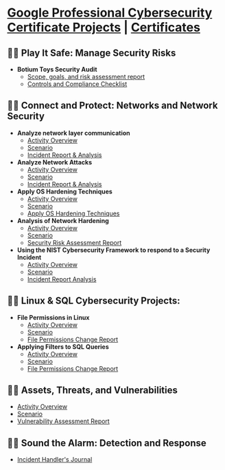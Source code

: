 <h1><br/><a href="https://github.com/alejandro-garf/GoogleCybersecurityPortfolio/blob/main/README.md">Google Professional Cybersecurity Certificate Projects</a> | <a href="https://github.com/alejandro-garf/Certificates/blob/main/README.md">Certificates</a>

<h2>👨‍💻 Play It Safe: Manage Security Risks</h2>

- <b>Botium Toys Security Audit</b>
  - [Scope, goals, and risk assessment report](https://github.com/alejandro-garf/GoogleCybersecurityPortfolio/blob/main/Play%20It%20Safe%3A%20Manage%20Security%20Risks/Botium%20Toys_%20Scope%2C%20goals%2C%20and%20risk%20assessment%20report.pdf)
  - [Controls and Compliance Checklist](https://github.com/alejandro-garf/GoogleCybersecurityPortfolio/blob/main/Play%20It%20Safe%3A%20Manage%20Security%20Risks/BotiumToysControlsandcompliance%20checklist.pdf)

<h2>👨‍💻 Connect and Protect: Networks and Network Security</h2>

- <b>Analyze network layer communication</b>
  - [Activity Overview](https://github.com/alejandro-garf/GoogleCybersecurityPortfolio/blob/main/Connect%20and%20Protect%3A%20Networks%20and%20Network%20Security/ActivityOverview2.png)
  - [Scenario](https://github.com/alejandro-garf/GoogleCybersecurityPortfolio/blob/main/Connect%20and%20Protect%3A%20Networks%20and%20Network%20Security/Scenario2.png)
  - [Incident Report & Analysis](https://github.com/alejandro-garf/GoogleCybersecurityPortfolio/blob/main/Connect%20and%20Protect%3A%20Networks%20and%20Network%20Security/Cybersecurity%20incident%20report%20network%20traffic%20analysis.pdf)
- <b>Analyze Network Attacks</b>
  - [Activity Overview](https://github.com/alejandro-garf/GoogleCybersecurityPortfolio/blob/main/Connect%20and%20Protect%3A%20Networks%20and%20Network%20Security/ActivityOverview2.png)
  - [Scenario](https://github.com/alejandro-garf/GoogleCybersecurityPortfolio/blob/main/Connect%20and%20Protect%3A%20Networks%20and%20Network%20Security/Scenario2.png)
  - [Incident Report & Analysis](https://github.com/alejandro-garf/GoogleCybersecurityPortfolio/blob/main/Connect%20and%20Protect%3A%20Networks%20and%20Network%20Security/Cybersecurity%20incident%20report%20.pdf)
- <b>Apply OS Hardening Techniques</b>
  - [Activity Overview](https://github.com/alejandro-garf/GoogleCybersecurityPortfolio/blob/main/Connect%20and%20Protect%3A%20Networks%20and%20Network%20Security/ActivityOverview3.png)
  - [Scenario](https://github.com/alejandro-garf/GoogleCybersecurityPortfolio/blob/main/Connect%20and%20Protect%3A%20Networks%20and%20Network%20Security/Scenario3.png)
  - [Apply OS Hardening Techniques](https://github.com/alejandro-garf/GoogleCybersecurityPortfolio/blob/main/Connect%20and%20Protect%3A%20Networks%20and%20Network%20Security/Security%20incident%20report_%20OS%20Hardening%20Techniques.pdf)
- <b>Analysis of Network Hardening</b>
  - [Activity Overview](https://github.com/alejandro-garf/GoogleCybersecurityPortfolio/blob/main/Connect%20and%20Protect%3A%20Networks%20and%20Network%20Security/NHOverview.png)
  - [Scenario](https://github.com/alejandro-garf/GoogleCybersecurityPortfolio/blob/main/Connect%20and%20Protect%3A%20Networks%20and%20Network%20Security/NHScenario.png)
  - [Security Risk Assessment Report](https://github.com/alejandro-garf/GoogleCybersecurityPortfolio/blob/main/Connect%20and%20Protect%3A%20Networks%20and%20Network%20Security/NetworkHardening.pdf)
- <b>Using the NIST Cybersecurity Framework to respond to a Security Incident</b>
  - [Activity Overview](https://github.com/alejandro-garf/GoogleCybersecurityPortfolio/blob/main/Connect%20and%20Protect%3A%20Networks%20and%20Network%20Security/NISTOverview.png)
  - [Scenario](https://github.com/alejandro-garf/GoogleCybersecurityPortfolio/blob/main/Connect%20and%20Protect%3A%20Networks%20and%20Network%20Security/NISTSceneario.png)
  - [Incident Report Analysis](https://github.com/alejandro-garf/GoogleCybersecurityPortfolio/blob/main/Connect%20and%20Protect%3A%20Networks%20and%20Network%20Security/NIST.pdf)
    
<h2>👨‍💻 Linux & SQL Cybersecurity Projects:</h2>

- <b>File Permissions in Linux</b>
  - [Activity Overview](https://github.com/alejandro-garf/GoogleCybersecurityPortfolio/blob/main/Tools%20of%20The%20Trade%3A%20Linux%20%26%20SQL/ActivityOverview1.png)
  - [Scenario](https://github.com/alejandro-garf/GoogleCybersecurityPortfolio/blob/main/Tools%20of%20The%20Trade%3A%20Linux%20%26%20SQL/Scenario1.png)
  - [File Permissions Change Report](https://github.com/alejandro-garf/GoogleCybersecurityPortfolio/blob/main/Tools%20of%20The%20Trade%3A%20Linux%20%26%20SQL/File%20permissions%20in%20Linux.pdf)
- <b>Applying Filters to SQL Queries</b>
  - [Activity Overview](https://github.com/alejandro-garf/GoogleCybersecurityPortfolio/blob/main/Tools%20of%20The%20Trade%3A%20Linux%20%26%20SQL/Activity%20Overview2.png)
  - [Scenario](https://github.com/alejandro-garf/GoogleCybersecurityPortfolio/blob/main/Tools%20of%20The%20Trade%3A%20Linux%20%26%20SQL/Scenario2.png)
  - [File Permissions Change Report](https://github.com/alejandro-garf/GoogleCybersecurityPortfolio/blob/main/Tools%20of%20The%20Trade%3A%20Linux%20%26%20SQL/Apply%20filters%20to%20SQL%20queries%20.pdf)
 
<h2>👨‍💻 Assets, Threats, and Vulnerabilities</h2>

  - [Activity Overview](https://github.com/alejandro-garf/GoogleCybersecurityPortfolio/blob/main/Assets%2C%20Threats%2C%20and%20Vulnerabilities/ActivityOverview1.png)
  - [Scenario](https://github.com/alejandro-garf/GoogleCybersecurityPortfolio/blob/main/Assets%2C%20Threats%2C%20and%20Vulnerabilities/Scenario1.png)
  - [Vulnerability Assessment Report](https://github.com/alejandro-garf/GoogleCybersecurityPortfolio/blob/main/Assets%2C%20Threats%2C%20and%20Vulnerabilities/Vulnerability%20assessment%20report%20exemplar.pdf)

<h2>👨‍💻 Sound the Alarm: Detection and Response</h2>

  - [Incident Handler's Journal](https://github.com/alejandro-garf/GoogleCybersecurityPortfolio/blob/main/Sound%20the%20Alarm%3A%20Detection%20and%20Response/Completed%20incident%20handler's%20journal%20%20.pdf)



  



